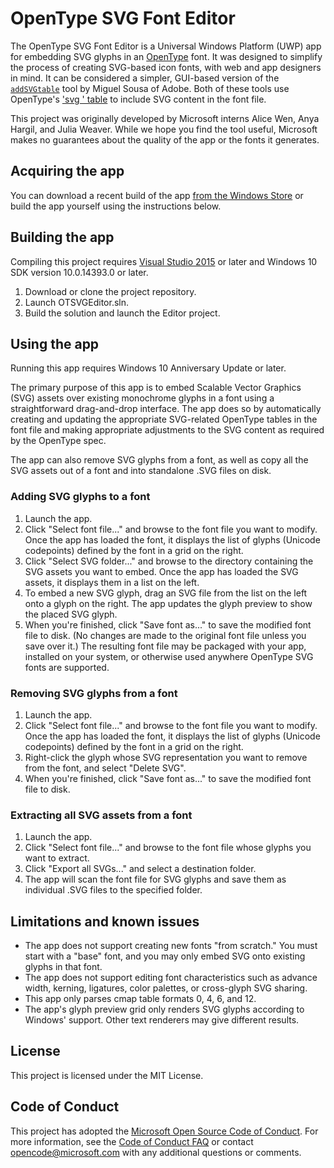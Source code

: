 # OpenType SVG Font Editor

The OpenType SVG Font Editor is a Universal Windows Platform (UWP) app for
embedding SVG glyphs in an [OpenType](https://www.microsoft.com/en-us/Typography/OpenTypeSpecification.aspx)
font. It was designed to simplify the process of creating SVG-based icon fonts,
with web and app designers in mind. It can be considered a simpler, GUI-based
version of the [`addSVGtable`](https://github.com/adobe-type-tools/opentype-svg)
tool by Miguel Sousa of Adobe. Both of these tools use OpenType's ['svg ' table](https://www.microsoft.com/typography/otspec/svg.htm)
to include SVG content in the font file.

This project was originally developed by Microsoft interns Alice Wen, Anya
Hargil, and Julia Weaver. While we hope you find the tool useful, Microsoft
makes no guarantees about the quality of the app or the fonts it generates.

## Acquiring the app

You can download a recent build of the app [from the Windows Store](https://www.microsoft.com/store/apps/9nj7k9jx60p1)
or build the app yourself using the instructions below.

## Building the app

Compiling this project requires [Visual Studio 2015](https://www.visualstudio.com/vs)
or later and Windows 10 SDK version 10.0.14393.0 or later.

1. Download or clone the project repository.
2. Launch OTSVGEditor.sln.
3. Build the solution and launch the Editor project.

## Using the app

Running this app requires Windows 10 Anniversary Update or later.

The primary purpose of this app is to embed Scalable Vector Graphics (SVG)
assets over existing monochrome glyphs in a font using a straightforward 
drag-and-drop interface. The app does so by automatically creating and updating the
appropriate SVG-related OpenType tables in the font file and making appropriate
adjustments to the SVG content as required by the OpenType spec.

The app can also remove SVG glyphs from a font, as well as copy all the SVG
assets out of a font and into standalone .SVG files on disk.

### Adding SVG glyphs to a font

1. Launch the app.
2. Click "Select font file..." and browse to the font file you want to modify.
   Once the app has loaded the font, it displays the list of glyphs (Unicode
   codepoints) defined by the font in a grid on the right.
3. Click "Select SVG folder..." and browse to the directory containing the SVG
   assets you want to embed. Once the app has loaded the SVG assets, it displays
   them in a list on the left.
4. To embed a new SVG glyph, drag an SVG file from the list on the left onto a
   glyph on the right. The app updates the glyph preview to show the placed SVG
   glyph.
5. When you're finished, click "Save font as..." to save the modified font file
   to disk. (No changes are made to the original font file unless you save over
   it.) The resulting font file may be packaged with your app, installed on your
   system, or otherwise used anywhere OpenType SVG fonts are supported.

### Removing SVG glyphs from a font

1. Launch the app.
2. Click "Select font file..." and browse to the font file you want to modify.
   Once the app has loaded the font, it displays the list of glyphs (Unicode
   codepoints) defined by the font in a grid on the right.
3. Right-click the glyph whose SVG representation you want to remove from the
   font, and select "Delete SVG".
4. When you're finished, click "Save font as..." to save the modified font file
   to disk.

### Extracting all SVG assets from a font

1. Launch the app.
2. Click "Select font file..." and browse to the font file whose glyphs you want
   to extract.
3. Click "Export all SVGs..." and select a destination folder.
4. The app will scan the font file for SVG glyphs and save them as individual
   .SVG files to the specified folder.

## Limitations and known issues

* The app does not support creating new fonts "from scratch." You must start
  with a "base" font, and you may only embed SVG onto existing glyphs in that
  font.
* The app does not support editing font characteristics such as advance width,
  kerning, ligatures, color palettes, or cross-glyph SVG sharing.
* This app only parses cmap table formats 0, 4, 6, and 12.
* The app's glyph preview grid only renders SVG glyphs according to Windows'
  support. Other text renderers may give different results.

## License

This project is licensed under the MIT License.

## Code of Conduct

This project has adopted the [Microsoft Open Source Code of Conduct](https://opensource.microsoft.com/codeofconduct).
For more information, see the [Code of Conduct FAQ](https://opensource.microsoft.com/codeofconduct/faq/)
or contact [opencode@microsoft.com](mailto:opencode@microsoft.com) with any
additional questions or comments.
